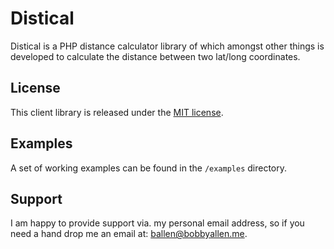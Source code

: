 Distical
========

Distical is a PHP distance calculator library of which amongst other things is developed to calculate the distance between two lat/long coordinates.

License
-------

This client library is released under the [MIT license](LICENSE).

Examples
--------

A set of working examples can be found in the ``/examples`` directory.

Support
-------

I am happy to provide support via. my personal email address, so if you need a hand drop me an email at: [ballen@bobbyallen.me](mailto:ballen@bobbyallen.me).